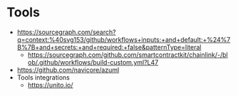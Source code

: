# Tools

- <https://sourcegraph.com/search?q=context:%40svg153/github/workflows+inputs:+and+default:+%24%7B%7B+and+secrets:+and+required:+false&patternType=literal>
  - <https://sourcegraph.com/github.com/smartcontractkit/chainlink/-/blob/.github/workflows/build-custom.yml?L47>
- <https://github.com/navicore/azuml>
- Tools integrations
  - <https://unito.io/>

